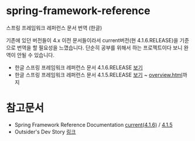 # spring-framework-reference
스프링 프레임워크 레퍼런스 문서 번역 (한글)

기존에 있던 버전들이 4.x 이전 문서들이라서 current버전(현 4.1.6.RELEASE)을 기준으로 번역을 할 필요성을 느꼈습니다.
단순히 공부를 위해서 하는 프로젝트이다 보니 완역이 안될 수 있습니다.

* 한글 스프링 프레임워크 레퍼런스 문서 4.1.6.RELEASE [보기](https://rawgit.com/namhokim/spring-framework-reference/master/4.1.6.RELEASE/index.html)
* 한글 스프링 프레임워크 레퍼런스 문서 4.1.5.RELEASE [보기](https://rawgit.com/namhokim/spring-framework-reference/master/4.1.6.RELEASE/index.html) ~ [overview.html](https://rawgit.com/namhokim/spring-framework-reference/master/4.1.5.RELEASE/overview.html)까지

# 참고문서
* Spring Framework Reference Documentation [current(4.1.6)](http://docs.spring.io/spring/docs/current/spring-framework-reference/html/) / [4.1.5](http://docs.spring.io/spring/docs/4.1.5.RELEASE/spring-framework-reference/html/)
* Outsider's Dev Story [링크](http://blog.outsider.ne.kr/tag/spring_reference_documentation)